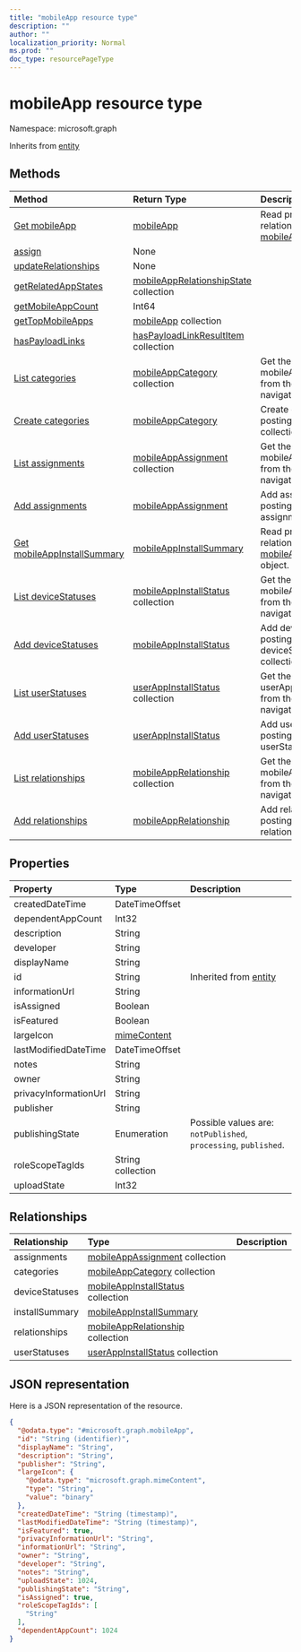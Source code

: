 ```yaml
---
title: "mobileApp resource type"
description: ""
author: ""
localization_priority: Normal
ms.prod: ""
doc_type: resourcePageType
---
```


# mobileApp resource type


Namespace: microsoft.graph




Inherits from [entity](../resources/entity.md)

## Methods
|Method|Return Type|Description|
|:---|:---|:---|
|[Get mobileApp](../api/mobileapp-get.md)|[mobileApp](../resources/mobileapp.md)|Read properties and relationships of the [mobileApp](../resources/mobileapp.md) object.|
|[assign](../api/mobileapp-assign.md)|None||
|[updateRelationships](../api/mobileapp-updaterelationships.md)|None||
|[getRelatedAppStates](../api/mobileapp-getrelatedappstates.md)|[mobileAppRelationshipState](../resources/mobileapprelationshipstate.md) collection||
|[getMobileAppCount](../api/mobileapp-getmobileappcount.md)|Int64||
|[getTopMobileApps](../api/mobileapp-gettopmobileapps.md)|[mobileApp](../resources/mobileapp.md) collection||
|[hasPayloadLinks](../api/mobileapp-haspayloadlinks.md)|[hasPayloadLinkResultItem](../resources/haspayloadlinkresultitem.md) collection||
|[List categories](../api/mobileapp-list-categories.md)|[mobileAppCategory](../resources/mobileappcategory.md) collection|Get the mobileAppCategories from the categories navigation property.|
|[Create categories](../api/mobileapp-post-categories.md)|[mobileAppCategory](../resources/mobileappcategory.md)|Create categories by posting to the categories collection.|
|[List assignments](../api/mobileapp-list-assignments.md)|[mobileAppAssignment](../resources/mobileappassignment.md) collection|Get the mobileAppAssignments from the assignments navigation property.|
|[Add assignments](../api/mobileapp-post-assignments.md)|[mobileAppAssignment](../resources/mobileappassignment.md)|Add assignments by posting to the assignments collection.|
|[Get mobileAppInstallSummary](../api/mobileappinstallsummary-get.md)|[mobileAppInstallSummary](../resources/mobileappinstallsummary.md)|Read properties and relationships of the [mobileAppInstallSummary](../resources/mobileappinstallsummary.md) object.|
|[List deviceStatuses](../api/mobileapp-list-devicestatuses.md)|[mobileAppInstallStatus](../resources/mobileappinstallstatus.md) collection|Get the mobileAppInstallStatuses from the deviceStatuses navigation property.|
|[Add deviceStatuses](../api/mobileapp-post-devicestatuses.md)|[mobileAppInstallStatus](../resources/mobileappinstallstatus.md)|Add deviceStatuses by posting to the deviceStatuses collection.|
|[List userStatuses](../api/mobileapp-list-userstatuses.md)|[userAppInstallStatus](../resources/userappinstallstatus.md) collection|Get the userAppInstallStatuses from the userStatuses navigation property.|
|[Add userStatuses](../api/mobileapp-post-userstatuses.md)|[userAppInstallStatus](../resources/userappinstallstatus.md)|Add userStatuses by posting to the userStatuses collection.|
|[List relationships](../api/mobileapp-list-relationships.md)|[mobileAppRelationship](../resources/mobileapprelationship.md) collection|Get the mobileAppRelationships from the relationships navigation property.|
|[Add relationships](../api/mobileapp-post-relationships.md)|[mobileAppRelationship](../resources/mobileapprelationship.md)|Add relationships by posting to the relationships collection.|

## Properties
|Property|Type|Description|
|:---|:---|:---|
|createdDateTime|DateTimeOffset||
|dependentAppCount|Int32||
|description|String||
|developer|String||
|displayName|String||
|id|String| Inherited from [entity](../resources/entity.md)|
|informationUrl|String||
|isAssigned|Boolean||
|isFeatured|Boolean||
|largeIcon|[mimeContent](../resources/mimecontent.md)||
|lastModifiedDateTime|DateTimeOffset||
|notes|String||
|owner|String||
|privacyInformationUrl|String||
|publisher|String||
|publishingState|Enumeration| Possible values are: `notPublished`, `processing`, `published`.|
|roleScopeTagIds|String collection||
|uploadState|Int32||

## Relationships
|Relationship|Type|Description|
|:---|:---|:---|
|assignments|[mobileAppAssignment](../resources/mobileappassignment.md) collection||
|categories|[mobileAppCategory](../resources/mobileappcategory.md) collection||
|deviceStatuses|[mobileAppInstallStatus](../resources/mobileappinstallstatus.md) collection||
|installSummary|[mobileAppInstallSummary](../resources/mobileappinstallsummary.md)||
|relationships|[mobileAppRelationship](../resources/mobileapprelationship.md) collection||
|userStatuses|[userAppInstallStatus](../resources/userappinstallstatus.md) collection||

## JSON representation
Here is a JSON representation of the resource.
<!-- {
  "blockType": "resource",
  "keyProperty": "id",
  "@odata.type": "microsoft.graph.mobileApp",
  "baseType": "microsoft.graph.entity",
  "openType": false
}
-->
``` json
{
  "@odata.type": "#microsoft.graph.mobileApp",
  "id": "String (identifier)",
  "displayName": "String",
  "description": "String",
  "publisher": "String",
  "largeIcon": {
    "@odata.type": "microsoft.graph.mimeContent",
    "type": "String",
    "value": "binary"
  },
  "createdDateTime": "String (timestamp)",
  "lastModifiedDateTime": "String (timestamp)",
  "isFeatured": true,
  "privacyInformationUrl": "String",
  "informationUrl": "String",
  "owner": "String",
  "developer": "String",
  "notes": "String",
  "uploadState": 1024,
  "publishingState": "String",
  "isAssigned": true,
  "roleScopeTagIds": [
    "String"
  ],
  "dependentAppCount": 1024
}
```

